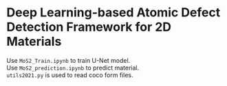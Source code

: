 # Deep Learning-based Atomic Defect Detection Framework for 2D Materials
Use `MoS2_Train.ipynb` to train U-Net model.  
Use `MoS2_prediction.ipynb` to predict material.  
`utils2021.py` is used to read coco form files.

